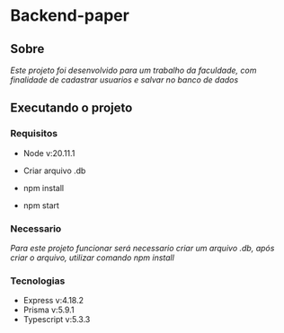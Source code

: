# Backend-paper


## Sobre

*Este projeto foi desenvolvido para um trabalho da faculdade, com finalidade de cadastrar usuarios e salvar no banco de dados*  

## Executando o projeto

### Requisitos

* Node v:20.11.1

* Criar arquivo .db
* npm install 
* npm start


### Necessario

*Para este projeto funcionar será necessario criar um arquivo .db, após criar o arquivo, utilizar comando npm install*

### Tecnologias

* Express v:4.18.2
* Prisma v:5.9.1
* Typescript v:5.3.3
